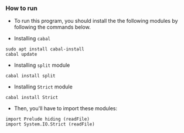 ### How to run

- To run this program, you should install the the following modules by following the commands below.

- Installing `cabal`

```shell
sudo apt install cabal-install
cabal update
```

- Installing `split` module

```shell
cabal install split
```

- Installing `Strict` module

```shell
cabal install Strict
```

- Then, you'll have to import these modules:

```shell
import Prelude hiding (readFile)
import System.IO.Strict (readFile)
```

